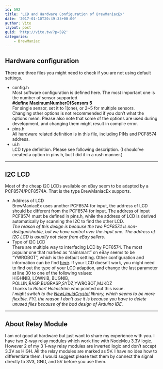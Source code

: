 ```yaml
---
id: 592
title: 'LCD and Hardware Configuration of BrewManiacEx'
date: '2017-01-10T20:49:33+00:00'
author: Vito
layout: post
guid: 'http://vito.tw/?p=592'
categories:
    - BrewManiac
---
```


## Hardware configuration

There are three files you might need to check if you are not using default settings.

- config.h  
    Most software configuration is defined here. The most important one is the number of sensor supported.  
    **\#define MaximumNumberOfSensors 5**  
    For single sensor, set it to 1(one), or 2~5 for multiple sensors.  
    Changing other options is not recommended if you don’t what the options mean. Please also note that some of the options are used during development, and changing them might result in compile error.
- pins.h  
    All hardware related definition is in this file, including PINs and PCF8574 address.
- ui.h  
    LCD type definition. Please see following description. (I should’ve created a option in pins.h, but I did it in a rush manner.)

- - - - - -

## I2C LCD

Most of the cheap I2C LCDs available on eBay seem to be adapted by a PCF8574/PCF8574A. That is the type BrewManiacEx supports.

- Address of LCD  
    BrewManiacEx uses another PCF8574 for input, the address of LCD should be different from the PCF8574 for input. The address of input PCF8574 must be defined in pins.h, while the address of LCD is derived automatically by scanning the I2C to find the other LCD.  
    *The reason of this design is because the two PCF8574 is non-distigunishable, but we have control over the input one. The address of I2C LCD is usually not clear from eBay sellers.*
- Type of I2C LCD  
    There are multiple way to interfacing LCD by PCF8574. The most popular one that marked as “sainsmart” on eBay seems to be “YWROBOT”, which is the default setting. Other configuration and information can be find [here](https://bitbucket.org/fmalpartida/new-liquidcrystal/wiki/schematics#!configurable-i2c-address-modules). If your LCD doesn’t work, you might need to find out the type of your LCD adaption, and change the last parameter at line 30 to one of the following values:  
    HIGHNIB, LOWNIB, BUGNIB, POLLIN,RASP,BUGRASP,SYDZ,YWROBOT,MJKDZ  
    Thanks to *Robert Holmström* who pointed out this issue.  
    *I might switch to the [NewLiquidCrystal](https://bitbucket.org/fmalpartida/new-liquidcrystal/downloads) library, which seems to be more flexible. FYI, the reason I don’t use it is because you have to delete unused files because of the bad design of Arduino IDE.*

- - - - - -

## About Relay Module

I am not good at hardware but just want to share my experience with you. I have two 2-way relay modules which work fine with NodeMcu 3.3V logic. However 2 of my 3 1-way relay modules are inverted logic and don’t accept 3.3V as HIGH. All the relay modules are marked as 5V. I have no idea how to differentiate them. I would suggest please test them by connect the signal directly to 3V3, GND, and 5V before you use them.